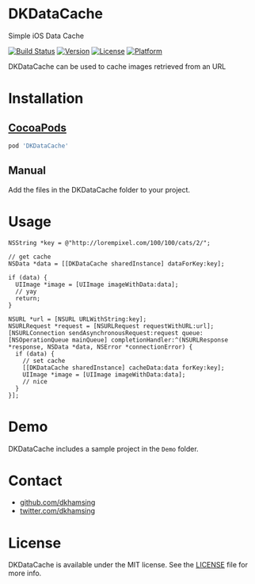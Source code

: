 # DKDataCache

Simple iOS Data Cache

[![Build Status](https://api.travis-ci.org/dkhamsing/DKDataCache.svg?branch=master)](https://travis-ci.org/dkhamsing/DKDataCache)
[![Version](https://img.shields.io/cocoapods/v/DKDataCache.svg?style=flat)](http://cocoadocs.org/docsets/DKDataCache)
[![License](https://img.shields.io/cocoapods/l/DKDataCache.svg?style=flat)](http://cocoadocs.org/docsets/DKDataCache)
[![Platform](https://img.shields.io/cocoapods/p/DKDataCache.svg?style=flat)](http://cocoadocs.org/docsets/DKDataCache)

DKDataCache can be used to cache images retrieved from an URL

# Installation

## [CocoaPods](https://cocoapods.org/)
``` ruby
pod 'DKDataCache'
```

## Manual
Add the files in the DKDataCache folder to your project.

# Usage
``` objc
NSString *key = @"http://lorempixel.com/100/100/cats/2/";

// get cache
NSData *data = [[DKDataCache sharedInstance] dataForKey:key];

if (data) {
  UIImage *image = [UIImage imageWithData:data];
  // yay
  return;
}

NSURL *url = [NSURL URLWithString:key];
NSURLRequest *request = [NSURLRequest requestWithURL:url];
[NSURLConnection sendAsynchronousRequest:request queue:[NSOperationQueue mainQueue] completionHandler:^(NSURLResponse *response, NSData *data, NSError *connectionError) {
  if (data) {
    // set cache
    [[DKDataCache sharedInstance] cacheData:data forKey:key];
    UIImage *image = [UIImage imageWithData:data];
    // nice
  }
}];
```

# Demo
DKDataCache includes a sample project in the `Demo` folder.

# Contact
- [github.com/dkhamsing](https://github.com/dkhamsing)
- [twitter.com/dkhamsing](https://twitter.com/dkhamsing)

# License
DKDataCache is available under the MIT license. See the [LICENSE](LICENSE) file for more info.
